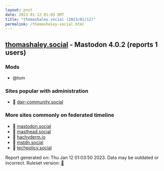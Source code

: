 ```yaml
---
layout: post
date: 2023-01-12 01:03 GMT
title: "thomashaley.social (2023/01/12)"
permalink: /thomashaley-social.html
---
```



## [thomashaley.social](https://thomashaley.social) - Mastodon 4.0.2 (reports 1 users)

### Mods
 * @tom

### Sites popular with administration

* 🐘 [dair-community.social](/dair-community-social.html)

### More sites commonly on federated timeline

* 🐘 [mastodon.social](/mastodon-social.html)
* 🐘 [masthead.social](/masthead-social.html)
* 🐘 [hachyderm.io](/hachyderm-io.html)
* 🐘 [mstdn.social](/mstdn-social.html)
* 🐘 [techpolicy.social](/techpolicy-social.html)

Report generated on: Thu Jan 12 01:03:50 2023. Data may be outdated or incorrect.
Ruleset version: [🧁](/version-cupcake)
